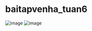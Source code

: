 # baitapvenha_tuan6
![image](https://github.com/user-attachments/assets/69812064-f52c-45c7-8c51-22619aedd2b6)
![image](https://github.com/user-attachments/assets/73643d4b-523c-435f-8af4-1eb96afb98b3)
